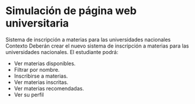 # Simulación de página web universitaria
Sistema de inscripción a materias para las universidades nacionales
Contexto
Deberán crear el nuevo sistema de inscripción a materias para las universidades nacionales. El estudiante podrá:
- Ver materias disponibles.
- Filtrar por nombre.
- Inscribirse a materias.
- Ver materias inscritas.
- Ver materias recomendadas.
- Ver su perfil
